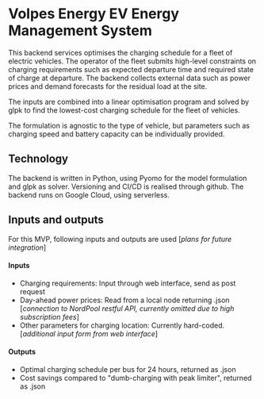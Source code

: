 # Volpes Energy EV Energy Management System
This backend services optimises the charging schedule for a fleet of electric vehicles. The operator of the fleet submits high-level constraints on charging requirements such as expected departure time and required state of charge at departure. The backend collects external data such as power prices and demand forecasts for the residual load at the site. 

The inputs are combined into a linear optimisation program and solved by glpk to find the lowest-cost charging schedule for the fleet of vehicles.

The formulation is agnostic to the type of vehicle, but parameters such as charging speed and battery capacity can be individually provided.

## Technology
The backend is written in Python, using Pyomo for the model formulation and glpk as solver. Versioning and CI/CD is realised through github. The backend runs on Google Cloud, using serverless.

## Inputs and outputs
For this MVP, following inputs and outputs are used [_plans for future integration_]

#### Inputs
* Charging requirements: Input through web interface, send as post request
* Day-ahead power prices: Read from a local node returning .json [_connection to NordPool restful API, currently omitted due to high subscription fees_] 
* Other parameters for charging location: Currently hard-coded. [_additional input form from web interface_]

#### Outputs
* Optimal charging schedule per bus for 24 hours, returned as .json
* Cost savings compared to "dumb-charging with peak limiter", returned as .json